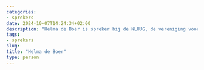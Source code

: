 ```yaml
---
categories:
- sprekers
date: 2024-10-07T14:24:34+02:00
description: "Helma de Boer is spreker bij de NLUUG, de vereniging voor open systemen en open standaarden. Lees meer over deze spreker."
tags:
- sprekers
slug:
title: "Helma de Boer"
type: person
---
```


